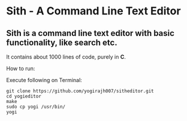 # Sith - A Command Line Text Editor

## Sith is a command line text editor with basic functionality, like search etc.

It contains about 1000 lines of code, purely in **C**.


How to run:

Execute following on Terminal:

```
git clone https://github.com/yogirajh007/sitheditor.git
cd yogieditor
make
sudo cp yogi /usr/bin/
yogi
   ```
   

